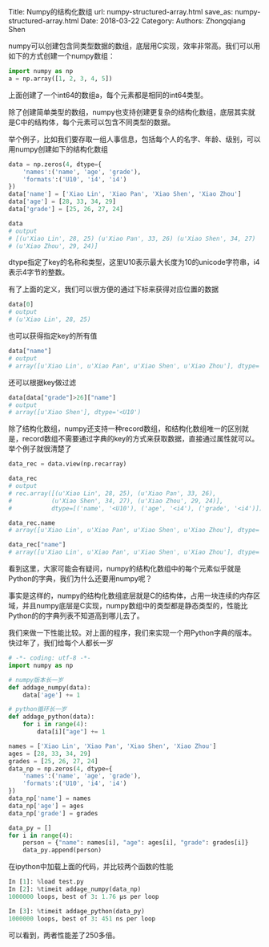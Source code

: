 Title: Numpy的结构化数组
url: numpy-structured-array.html
save_as: numpy-structured-array.html
Date: 2018-03-22
Category:
Authors: Zhongqiang Shen

numpy可以创建包含同类型数据的数组，底层用C实现，效率非常高。我们可以用如下的方式创建一个numpy数组：

```python
import numpy as np
a = np.array([1, 2, 3, 4, 5])

```

上面创建了一个int64的数组a，每个元素都是相同的int64类型。




除了创建简单类型的数组，numpy也支持创建更复杂的结构化数组，底层其实就是C中的结构体，每个元素可以包含不同类型的数据。

举个例子，比如我们要存取一组人事信息，包括每个人的名字、年龄、级别，可以用numpy创建如下的结构化数组

```python
data = np.zeros(4, dtype={
    'names':('name', 'age', 'grade'),
    'formats':('U10', 'i4', 'i4')
})
data['name'] = ['Xiao Lin', 'Xiao Pan', 'Xiao Shen', 'Xiao Zhou']
data['age'] = [28, 33, 34, 29]
data['grade'] = [25, 26, 27, 24]

data
# output
# [(u'Xiao Lin', 28, 25) (u'Xiao Pan', 33, 26) (u'Xiao Shen', 34, 27)
# (u'Xiao Zhou', 29, 24)]

```

dtype指定了key的名称和类型，这里U10表示最大长度为10的unicode字符串，i4表示4字节的整数。

有了上面的定义，我们可以很方便的通过下标来获得对应位置的数据

```python
data[0]
# output
# (u'Xiao Lin', 28, 25)

```

也可以获得指定key的所有值

```python
data["name"]
# output
# array([u'Xiao Lin', u'Xiao Pan', u'Xiao Shen', u'Xiao Zhou'], dtype='<U10')

```

还可以根据key做过滤

```python
data[data["grade"]>26]["name"]
# output
# array([u'Xiao Shen'], dtype='<U10')

```




除了结构化数组，numpy还支持一种record数组，和结构化数组唯一的区别就是，record数组不需要通过字典的key的方式来获取数据，直接通过属性就可以。举个例子就很清楚了

```python
data_rec = data.view(np.recarray)

data_rec
# output
# rec.array([(u'Xiao Lin', 28, 25), (u'Xiao Pan', 33, 26),
#           (u'Xiao Shen', 34, 27), (u'Xiao Zhou', 29, 24)],
#           dtype=[('name', '<U10'), ('age', '<i4'), ('grade', '<i4')])

data_rec.name
# array([u'Xiao Lin', u'Xiao Pan', u'Xiao Shen', u'Xiao Zhou'], dtype='<U10')

data_rec["name"]
# array([u'Xiao Lin', u'Xiao Pan', u'Xiao Shen', u'Xiao Zhou'], dtype='<U10')

```




看到这里，大家可能会有疑问，numpy的结构化数组中的每个元素似乎就是Python的字典，我们为什么还要用numpy呢？

事实是这样的，numpy的结构化数组底层就是C的结构体，占用一块连续的内存区域，并且numpy底层是C实现，numpy数组中的类型都是静态类型的，性能比Python的的字典列表不知道高到哪儿去了。

我们来做一下性能比较。对上面的程序，我们来实现一个用Python字典的版本。快过年了，我们给每个人都长一岁

```python
# -*- coding: utf-8 -*-
import numpy as np

# numpy版本长一岁
def addage_numpy(data):
    data['age'] += 1

# python循环长一岁
def addage_python(data):
    for i in range(4):
        data[i]["age"] += 1

names = ['Xiao Lin', 'Xiao Pan', 'Xiao Shen', 'Xiao Zhou']
ages = [28, 33, 34, 29] 
grades = [25, 26, 27, 24] 
data_np = np.zeros(4, dtype={
    'names':('name', 'age', 'grade'),
    'formats':('U10', 'i4', 'i4')
})
data_np['name'] = names
data_np['age'] = ages
data_np['grade'] = grades

data_py = []
for i in range(4):
    person = {"name": names[i], "age": ages[i], "grade": grades[i]}
    data_py.append(person)

```




在ipython中加载上面的代码，并比较两个函数的性能

```python
In [1]: %load test.py
In [2]: %timeit addage_numpy(data_np)
1000000 loops, best of 3: 1.76 µs per loop

In [3]: %timeit addage_python(data_py)
1000000 loops, best of 3: 451 ns per loop

```

可以看到，两者性能差了250多倍。



